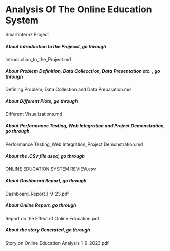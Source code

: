 # Analysis Of The Online Education System
Smartinternz Project
##### About Introduction to the Projecct, go through
Introduction_to_the_Project.md
##### About Problem Definition, Data Collecction, Data Presentation etc. , go through
Defining Problem, Data Collection and Data Preparation.md
##### About Different Plots, go through
Different Visualizations.md
##### About Performance Testing, Web Integration and Project Demonstration, go through
Performance Testing_Web Integration_Project Demonstration.md
##### About the .CSv file used, go through
ONLINE EDUCATION SYSTEM REVIEW.csv
##### About Dashboard Report, go through
Dashboard_Report_1-9-23.pdf
##### About Online Report, go through
Report on the Effect of Online Education.pdf
##### About the story Generated, go through
Story on Online Education Analysis 1-9-2023.pdf
